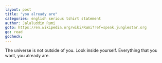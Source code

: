 ```yaml
---
layout: post
title: "you already are"
categories: english serious tshirt statement
author: Jalaluddin Rumi
goto: https://en.wikipedia.org/wiki/Rumi?ref=speak.junglestar.org
go: read
gocheck:
---
```

The universe is not outside of you. Look inside yourself. Everything that you want, you already are.
